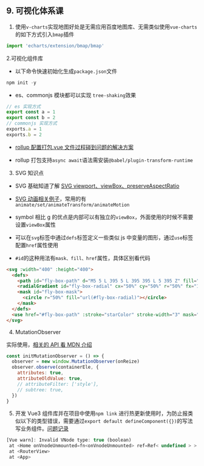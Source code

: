 ## 9. 可视化体系课

1. 使用`v-charts`实现地图好处是无需应用百度地图库、无需类似使用`vue-charts`的如下方式引入`bmap`插件

```js
import 'echarts/extension/bmap/bmap'
```

2.可视化组件库

- 以下命令快速初始化生成`package.json`文件

```js
npm init -y
```

- es、commonjs 模块都可以实现 `tree-shaking`效果

```js
// es 实现方式
export const a = 1
export const b = 2
// commonjs 实现方式
exports.a = 1
exports.b = 2
```

- [rollup 配置打包.vue 文件过程碰到问题的解决方案](https://blog.csdn.net/kalrase/article/details/110186870)

- rollup 打包支持`async await`语法需安装`@babel/plugin-transform-runtime`

3. SVG 知识点

- SVG 基础知道了解 [SVG viewport、viewBox、preserveAspectRatio](https://blog.csdn.net/chy555chy/article/details/53538394)

* [SVG 动画相关例子](http://www.youbaobao.xyz/datav-docs/guide/libs/svgAnimation.html#svg-%E5%8A%A8%E7%94%BB%EF%BC%88smil%EF%BC%89)，常用的有`animate/set/animateTransform/animateMotion`

* symbol 相比 g 的优点是内部可以有独立的`viewBox`，外面使用的时候不需要设置`viewBox`属性

* 可以在`svg`标签中通过`defs`标签定义一些类似 js 中变量的图形，通过`use`标签配置`href`属性使用

- `#id`的这种用法有`mask、fill、href`属性，具体区别看代码

```html
<svg :width="400" :height="400">
  <defs>
    <path id="fly-box-path" d="M5 5 L 395 5 L 395 395 L 5 395 Z" fill="none"></path>
    <radialGradient id="fly-box-radial" cx="50%" cy="50%" r="50%" fx="100%" fy="50%"></radialGradient>
    <mask id="fly-box-mask">
      <circle r="50%" fill="url(#fly-box-radial)"></circle>
    </mask>
  </defs>
  <use href="#fly-box-path" :stroke="starColor" stroke-width="3" mask="url(#fly-box-mask)"></use>
</svg>
```

4. MutationObserver

实际使用，[相关的 API 看 MDN 介绍](https://developer.mozilla.org/zh-CN/docs/Web/API/MutationObserver/MutationObserver)

```js
const initMutationObserver = () => {
  observer = new window.MutationObserver(onReize)
  observer.observe(containerEle, {
    attributes: true,
    attributeOldValue: true,
    // attributeFilter: ['style'],
    // subtree: true,
  })
}
```

5. 开发 Vue3 组件库并在项目中使用`npm link` 进行热更新使用时，为防止报类似以下的类型错误，需要通过`export default defineComponent({})`的写法写业务组件。[问题记录](https://blog.csdn.net/aa760774653/article/details/112414623)

```js
[Vue warn]: Invalid VNode type: true (boolean)
 at <Home onVnodeUnmounted=fn<onVnodeUnmounted> ref=Ref< undefined > >
 at <RouterView>
 at <App>
```
